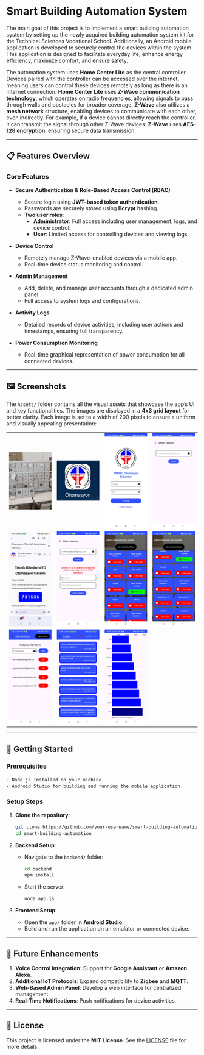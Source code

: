 # Smart Building Automation System

The main goal of this project is to implement a smart building automation system by setting up the newly acquired building automation system kit for the Technical Sciences Vocational School. Additionally, an Android mobile application is developed to securely control the devices within the system. This application is designed to facilitate everyday life, enhance energy efficiency, maximize comfort, and ensure safety.

The automation system uses **Home Center Lite** as the central controller. Devices paired with the controller can be accessed over the internet, meaning users can control these devices remotely as long as there is an internet connection. **Home Center Lite** uses **Z-Wave communication technology**, which operates on radio frequencies, allowing signals to pass through walls and obstacles for broader coverage. **Z-Wave** also utilizes a **mesh network** structure, enabling devices to communicate with each other, even indirectly. For example, if a device cannot directly reach the controller, it can transmit the signal through other Z-Wave devices. **Z-Wave** uses **AES-128 encryption**, ensuring secure data transmission.

---

## 📋 Features Overview

### Core Features
- **Secure Authentication & Role-Based Access Control (RBAC)**
  - Secure login using **JWT-based token authentication**.
  - Passwords are securely stored using **Bcrypt** hashing.
  - **Two user roles**:
    - **Administrator**: Full access including user management, logs, and device control.
    - **User**: Limited access for controlling devices and viewing logs.

- **Device Control**
  - Remotely manage Z-Wave-enabled devices via a mobile app.
  - Real-time device status monitoring and control.

- **Admin Management**
  - Add, delete, and manage user accounts through a dedicated admin panel.
  - Full access to system logs and configurations.

- **Activity Logs**
  - Detailed records of device activities, including user actions and timestamps, ensuring full transparency.

- **Power Consumption Monitoring**
  - Real-time graphical representation of power consumption for all connected devices.

---

## 🖼️ Screenshots
The `Assets/` folder contains all the visual assets that showcase the app’s UI and key functionalities. The images are displayed in a **4x3 grid layout** for better clarity. Each image is set to a width of 200 pixels to ensure a uniform and visually appealing presentation:

<table>
  <tr>
    <td><img src="Assets/0_Test_Panel_and_All_Devices.jpeg" alt="Test Panel and All Devices" width="200" /></td>
    <td><img src="Assets/1_App_Icon_and_Name.jpg" alt="App Icon and Name" width="200" /></td>
    <td><img src="Assets/2_Login_Screen.png" alt="Login Screen" width="200" /></td>
    <td><img src="Assets/3.1_Forgot_Password_Screen.png" alt="Forgot Password Screen" width="200" /></td>
  </tr>
  <tr>
    <td><img src="Assets/3.2_Reset_Password_Step.png" alt="Reset Password Step 1" width="200" /></td>
    <td><img src="Assets/3.3_Reset_Password_Step_2.png" alt="Reset Password Step 2" width="200" /></td>
    <td><img src="Assets/4.1_Device_Control_Part_1.png" alt="Device Control Part 1" width="200" /></td>
    <td><img src="Assets/4.2_Device_Control_Part_2.png" alt="Device Control Part 2" width="200" /></td>
  </tr>
  <tr>
    <td><img src="Assets/5_Admin_Panel.png" alt="Admin Panel" width="200" /></td>
    <td><img src="Assets/6_Log_Screen.png" alt="Log Screen" width="200" /></td>
    <td><img src="Assets/7_Power_Consumption_Screen.png" alt="Power Consumption Screen" width="200" /></td>
  </tr>

</table>

---

## 🚀 Getting Started

### Prerequisites
```bash
- Node.js installed on your machine.
- Android Studio for building and running the mobile application.
```

### Setup Steps
1. **Clone the repository**:

   ```bash
   git clone https://github.com/your-username/smart-building-automation.git
   cd smart-building-automation
   ```

2. **Backend Setup**:
   - Navigate to the `backend/` folder:

     ```bash
     cd backend
     npm install
     ```

   - Start the server:

     ```bash
     node app.js
     ```

3. **Frontend Setup**:
   - Open the `app/` folder in **Android Studio**.
   - Build and run the application on an emulator or connected device.

---

## 🌟 Future Enhancements
1. **Voice Control Integration**: Support for **Google Assistant** or **Amazon Alexa**.
2. **Additional IoT Protocols**: Expand compatibility to **Zigbee** and **MQTT**.
3. **Web-Based Admin Panel**: Develop a web interface for centralized management.
4. **Real-Time Notifications**: Push notifications for device activities.

---

## 📜 License
This project is licensed under the **MIT License**. See the [LICENSE](LICENSE) file for more details.
